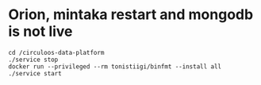 # Orion, mintaka restart and mongodb is not live

```console
cd /circuloos-data-platform
./service stop
docker run --privileged --rm tonistiigi/binfmt --install all
./service start
 ```
 